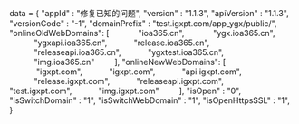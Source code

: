 <span id = 'versionData'>data = {
"appId" : "修复已知的问题",
"version" : "1.1.3",
"apiVersion" : "1.1.3",
"versionCode" : "-1",
"domainPrefix" : "test.igxpt.com/app_ygx/public/",
"onlineOldWebDomains": [
            "ioa365.cn",
            "ygx.ioa365.cn",
           "ygxapi.ioa365.cn",
           "release.ioa365.cn",
           "releaseapi.ioa365.cn",
           "ygxtest.ioa365.cn",
           "img.ioa365.cn"
        ],
"onlineNewWebDomains": [
            "igxpt.com",
           "igxpt.com",
           "api.igxpt.com",
           "release.igxpt.com",
           "releaseapi.igxpt.com",
           "test.igxpt.com",
           "img.igxpt.com"
        ],
"isOpen" : "0",
"isSwitchDomain" : "1",
"isSwitchWebDomain" : "1",
"isOpenHttpsSSL" : "1",
}</span>
